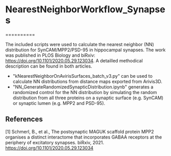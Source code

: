 # NearestNeighborWorkflow_Synapses

==========

The included scripts were used to calculate the nearest neighbor (NN) distribution for SynCAM/MPP2/PSD-95 in hippocampal synapses.
The work was published in PLOS Biology and biRxiv: https://doi.org/10.1101/2020.05.29.123034. A detailled methodical description can be found in both articles.

- "kNearestNeighborOnAvirisSurfaces_batch_v3.py" can be used to calculate NN distributions from distance maps exported from Arivis3D.
- "NN_GenerateRandomizedSynapticDistribution.ipynb" generates a randomized control for the NN distribution by simulating the random distribution from all three proteins on a synaptic surface (e.g. SynCAM) or synaptic lumen (e.g. MPP2 and PSD-95).


References
-------
[1] Schmerl, B., et al., The postsynaptic MAGUK scaffold protein MPP2 organises a distinct interactome that incorporates GABAA receptors at the periphery of excitatory synapses. biRxiv, 2021. https://doi.org/10.1101/2020.05.29.123034
